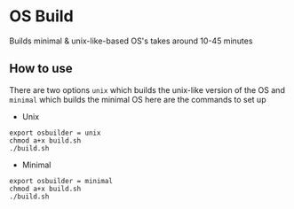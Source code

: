 # OS Build
Builds minimal & unix-like-based OS's takes around 10-45 minutes

## How to use
There are two options `unix` which builds the unix-like version of the OS and `minimal` which builds the minimal OS here are the commands to set up
* Unix
```
export osbuilder = unix
chmod a+x build.sh
./build.sh
```
* Minimal
```
export osbuilder = minimal
chmod a+x build.sh
./build.sh
```
